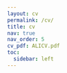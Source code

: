 ```yaml
---
layout: cv
permalink: /cv/
title: cv
nav: true
nav_order: 5
cv_pdf: ALICV.pdf
toc:
  sidebar: left
---
```

